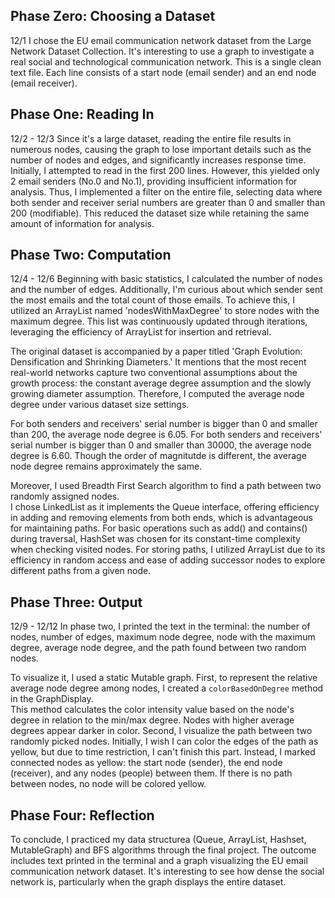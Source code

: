 ## Phase Zero:  Choosing a Dataset
12/1
I chose the EU email communication network dataset from the Large Network Dataset Collection. 
It's interesting to use a graph to investigate a real social and technological communication network. 
This is a single clean text file. Each line consists of a start node (email sender) and an end node (email receiver).

## Phase One:  Reading In
12/2 - 12/3
Since it's a large dataset, reading the entire file results in numerous nodes, 
causing the graph to lose important details such as the number of nodes and edges, and significantly increases response time.
Initially, I attempted to read in the first 200 lines. 
However, this yielded only 2 email senders (No.0 and No.1), providing insufficient information for analysis.
Thus, I implemented a filter on the entire file, 
selecting data where both sender and receiver serial numbers are greater than 0 and smaller than 200 (modifiable). 
This reduced the dataset size while retaining the same amount of information for analysis.

## Phase Two: Computation
12/4 - 12/6
Beginning with basic statistics, I calculated the number of nodes and the number of edges. 
Additionally, I'm curious about which sender sent the most emails and the total count of those emails. 
To achieve this, I utilized an ArrayList named 'nodesWithMaxDegree' to store nodes with the maximum degree. 
This list was continuously updated through iterations, leveraging the efficiency of ArrayList for insertion and retrieval.

The original dataset is accompanied by a paper titled 'Graph Evolution: Densification and Shrinking Diameters.' 
It mentions that the most recent real-world networks capture two conventional assumptions about the growth process: 
the constant average degree assumption and the slowly growing diameter assumption.
Therefore, I computed the average node degree under various dataset size settings.

For both senders and receivers' serial number is bigger than 0 and smaller than 200, the average node degree is 6.05.
For both senders and receivers' serial number is bigger than 0 and smaller than 30000, the average node degree is 6.60.
Though the order of magnitutde is different, the average node degree remains approximately the same.

Moreover, I used Breadth First Search algorithm to find a path between two randomly assigned nodes.  
I chose LinkedList as it implements the Queue interface, offering efficiency in adding and removing elements from both ends, which is advantageous for maintaining paths.
For basic operations such as add() and contains() during traversal, HashSet was chosen for its constant-time complexity when checking visited nodes.
For storing paths, I utilized ArrayList due to its efficiency in random access and ease of adding successor nodes to explore different paths from a given node.

## Phase Three: Output
12/9 - 12/12
In phase two, I printed the text in the terminal: 
the number of nodes, number of edges, maximum node degree, node with the maximum degree, average node degree, and the path found between two random nodes.

To visualize it, I used a static Mutable graph. 
First, to represent the relative average node degree among nodes, I created a `colorBasedOnDegree` method in the GraphDisplay.  
This method calculates the color intensity value based on the node's degree in relation to the min/max degree. 
Nodes with higher average degrees appear darker in color.
Second, I visualize the path between two randomly picked nodes.
Initially, I wish I can color the edges of the path as yellow, but due to time restriction, I can't finish this part. 
Instead, I marked connected nodes as yellow: the start node (sender), the end node (receiver), and any nodes (people) between them.
If there is no path between nodes, no node will be colored yellow.

## Phase Four: Reflection
To conclude, I practiced my data structurea (Queue, ArrayList, Hashset, MutableGraph) and BFS algorithms through the final project. 
The outcome includes text printed in the terminal and a graph visualizing the EU email communication network dataset.
It's interesting to see how dense the social network is, particularly when the graph displays the entire dataset.
